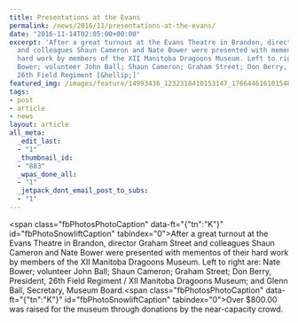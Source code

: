 ```yaml
---
title: Presentations at the Evans
permalink: /news/2016/11/presentations-at-the-evans/
date: "2016-11-14T02:05:00+00:00"
excerpt: 'After a great turnout at the Evans Theatre in Brandon, director Graham Street
  and colleagues Shaun Cameron and Nate Bower were presented with mementos of their
  hard work by members of the XII Manitoba Dragoons Museum. Left to right are: Nate
  Bower; volunteer John Ball; Shaun Cameron; Graham Street; Don Berry, President,
  26th Field Regiment [&hellip;]'
featured_img: /images/feature/14993436_1232318410153147_1766446161015488903_n.jpg
tags:
- post
- article
- news
layout: article
all_meta:
  _edit_last:
  - "1"
  _thumbnail_id:
  - "883"
  _wpas_done_all:
  - "1"
  _jetpack_dont_email_post_to_subs:
  - "1"
---
```


<span class="fbPhotosPhotoCaption" data-ft="{"tn":"K"}" id="fbPhotoSnowliftCaption" tabindex="0"><span class="hasCaption">After a great turnout at the Evans Theatre in Brandon, director Graham Street and colleagues Shaun Cameron and Nate Bower were presented with mementos of their hard work by members of the XII Manitoba Dragoons Museum. Left to right are: Nate Bower; volunteer John Ball; Shaun Cameron; Graham Street; Don Berry, President, 26th Field Regiment / XII Manitoba Dragoons Museum; and Glenn Ball, Secretary, Museum Board.</span></span><span class="fbPhotosPhotoCaption" data-ft="{"tn":"K"}" id="fbPhotoSnowliftCaption" tabindex="0"><span class="hasCaption">Over $800.00 was raised for the museum through donations by the near-capacity crowd.</span></span>